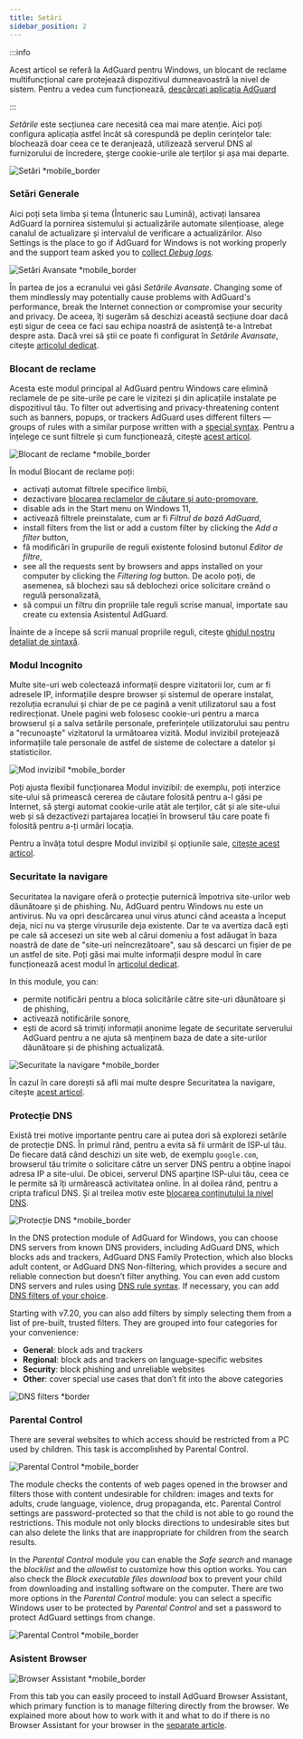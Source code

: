 ```yaml
---
title: Setări
sidebar_position: 2
---
```


:::info

Acest articol se referă la AdGuard pentru Windows, un blocant de reclame multifuncțional care protejează dispozitivul dumneavoastră la nivel de sistem. Pentru a vedea cum funcționează, [descărcați aplicația AdGuard](https://agrd.io/download-kb-adblock)

:::

_Setările_ este secțiunea care necesită cea mai mare atenție. Aici poți configura aplicația astfel încât să corespundă pe deplin cerințelor tale: blochează doar ceea ce te deranjează, utilizează serverul DNS al furnizorului de încredere, șterge cookie-urile ale terților și așa mai departe.

![Setări \*mobile_border](https://cdn.adtidy.org/content/kb/ad_blocker/windows/overview/settings.png)

### Setări Generale

Aici poți seta limba și tema (Întuneric sau Lumină), activați lansarea AdGuard la pornirea sistemului și actualizările automate silențioase, alege canalul de actualizare și intervalul de verificare a actualizărilor. Also Settings is the place to go if AdGuard for Windows is not working properly and the support team asked you to [collect _Debug logs_](/adguard-for-windows/solving-problems/adguard-logs.md).

![Setări Avansate \*mobile_border](https://cdn.adtidy.org/content/kb/ad_blocker/windows/overview/advanced-settings.png)

În partea de jos a ecranului vei găsi _Setările Avansate_. Changing some of them mindlessly may potentially cause problems with AdGuard's performance, break the Internet connection or compromise your security and privacy. De aceea, îți sugerăm să deschizi această secțiune doar dacă ești sigur de ceea ce faci sau echipa noastră de asistență te-a întrebat despre asta. Dacă vrei să știi ce poate fi configurat în _Setările Avansate_, citește [articolul dedicat](/adguard-for-windows/solving-problems/low-level-settings.md).

### Blocant de reclame

Acesta este modul principal al AdGuard pentru Windows care elimină reclamele de pe site-urile pe care le vizitezi și din aplicațiile instalate pe dispozitivul tău. To filter out advertising and privacy-threatening content such as banners, popups, or trackers AdGuard uses different filters — groups of rules with a similar purpose written with a [special syntax](/general/ad-filtering/create-own-filters). Pentru a înțelege ce sunt filtrele și cum funcționează, citește [acest articol](/general/ad-filtering/how-ad-blocking-works).

![Blocant de reclame \*mobile_border](https://cdn.adtidy.org/content/kb/ad_blocker/windows/overview/settings_ad_blocker.png)

În modul Blocant de reclame poți:

- activați automat filtrele specifice limbii,
- dezactivare [blocarea reclamelor de căutare și auto-promovare](/general/ad-filtering/search-ads),
- disable ads in the Start menu on Windows 11,
- activează filtrele preinstalate, cum ar fi _Filtrul de bază AdGuard_,
- install filters from the list or add a custom filter by clicking the _Add a filter_ button,
- fă modificări în grupurile de reguli existente folosind butonul _Editor de filtre_,
- see all the requests sent by browsers and apps installed on your computer by clicking the _Filtering log_ button. De acolo poți, de asemenea, să blochezi sau să deblochezi orice solicitare creând o regulă personalizată,
- să compui un filtru din propriile tale reguli scrise manual, importate sau create cu extensia Asistentul AdGuard.

Înainte de a începe să scrii manual propriile reguli, citește [ghidul nostru detaliat de sintaxă](/general/ad-filtering/create-own-filters).

### Modul Incognito

Multe site-uri web colectează informații despre vizitatorii lor, cum ar fi adresele IP, informațiile despre browser și sistemul de operare instalat, rezoluția ecranului și chiar de pe ce pagină a venit utilizatorul sau a fost redirecționat. Unele pagini web folosesc cookie-uri pentru a marca browserul și a salva setările personale, preferințele utilizatorului sau pentru a "recunoaște" vizitatorul la următoarea vizită. Modul invizibil protejează informațiile tale personale de astfel de sisteme de colectare a datelor și statisticilor.

![Mod invizibil \*mobile_border](https://cdn.adtidy.org/content/kb/ad_blocker/windows/overview/stealth-mode.png)

Poți ajusta flexibil funcționarea Modul invizibil: de exemplu, poți interzice site-ului să primească cererea de căutare folosită pentru a-l găsi pe Internet, să ștergi automat cookie-urile atât ale terților, cât și ale site-ului web și să dezactivezi partajarea locației în browserul tău care poate fi folosită pentru a-ți urmări locația.

Pentru a învăța totul despre Modul invizibil și opțiunile sale, [citește acest articol](/general/stealth-mode).

### Securitate la navigare

Securitatea la navigare oferă o protecție puternică împotriva site-urilor web dăunătoare și de phishing. Nu, AdGuard pentru Windows nu este un antivirus. Nu va opri descărcarea unui virus atunci când aceasta a început deja, nici nu va șterge virusurile deja existente. Dar te va avertiza dacă ești pe cale să accesezi un site web al cărui domeniu a fost adăugat în baza noastră de date de "site-uri neîncrezătoare", sau să descarci un fișier de pe un astfel de site. Poți găsi mai multe informații despre modul în care funcționează acest modul în [articolul dedicat](/general/browsing-security).

In this module, you can:

- permite notificări pentru a bloca solicitările către site-uri dăunătoare și de phishing,
- activează notificările sonore,
- ești de acord să trimiți informații anonime legate de securitate serverului AdGuard pentru a ne ajuta să menținem baza de date a site-urilor dăunătoare și de phishing actualizată.

![Securitate la navigare \*mobile_border](https://cdn.adtidy.org/content/kb/ad_blocker/windows/overview/browsing-security.png)

În cazul în care dorești să afli mai multe despre Securitatea la navigare, citește [acest articol](/general/browsing-security).

### Protecție DNS

Există trei motive importante pentru care ai putea dori să explorezi setările de protecție DNS. În primul rând, pentru a evita să fii urmărit de ISP-ul tău. De fiecare dată când deschizi un site web, de exemplu `google.com`, browserul tău trimite o solicitare către un server DNS pentru a obține înapoi adresa IP a site-ului. De obicei, serverul DNS aparține ISP-ului tău, ceea ce le permite să îți urmărească activitatea online. În al doilea rând, pentru a cripta traficul DNS. Și al treilea motiv este [blocarea conținutului la nivel DNS](https://adguard-dns.io/kb/general/dns-filtering/).

![Protecție DNS \*mobile_border](https://cdn.adtidy.org/content/kb/ad_blocker/windows/overview/dns-settings.png)

In the DNS protection module of AdGuard for Windows, you can choose DNS servers from known DNS providers, including AdGuard DNS, which blocks ads and trackers, AdGuard DNS Family Protection, which also blocks adult content, or AdGuard DNS Non-filtering, which provides a secure and reliable connection but doesn’t filter anything. You can even add custom DNS servers and rules using [DNS rule syntax](https://adguard-dns.io/kb/general/dns-filtering-syntax/). If necessary, you can add [DNS filters of your choice](https://filterlists.com).

Starting with v7.20, you can also add filters by simply selecting them from a list of pre-built, trusted filters. They are grouped into four categories for your convenience:

- **General**: block ads and trackers
- **Regional**: block ads and trackers on language-specific websites
- **Security**: block phishing and unreliable websites
- **Other**: cover special use cases that don’t fit into the above categories

![DNS filters \*border](https://cdn.adtidy.org/content/release_notes/ad_blocker/windows/v7.20/dns_filters/en.png)

### Parental Control

There are several websites to which access should be restricted from a PC used by children. This task is accomplished by Parental Control.

![Parental Control \*mobile_border](https://cdn.adtidy.org/content/kb/ad_blocker/windows/overview/parental-control.png)

The module checks the contents of web pages opened in the browser and filters those with content undesirable for children: images and texts for adults, crude language, violence, drug propaganda, etc. Parental Control settings are password-protected so that the child is not able to go round the restrictions. This module not only blocks directions to undesirable sites but can also delete the links that are inappropriate for children from the search results.

In the _Parental Control_ module you can enable the _Safe search_ and manage the _blocklist_ and the _allowlist_ to customize how this option works. You can also check the _Block executable files download_ box to prevent your child from downloading and installing software on the computer. There are two more options in the _Parental Control_ module: you can select a specific Windows user to be protected by _Parental Control_ and set a password to protect AdGuard settings from change.

![Parental Control \*mobile_border](https://cdn.adtidy.org/content/kb/ad_blocker/windows/overview/parental-control.png)

### Asistent Browser

![Browser Assistant \*mobile_border](https://cdn.adtidy.org/content/kb/ad_blocker/windows/browser-assistant/browser-assistant.png)

From this tab you can easily proceed to install AdGuard Browser Assistant, which primary function is to manage filtering directly from the browser. We explained more about how to work with it and what to do if there is no Browser Assistant for your browser in the [separate article](/adguard-for-windows/browser-assistant.md).
